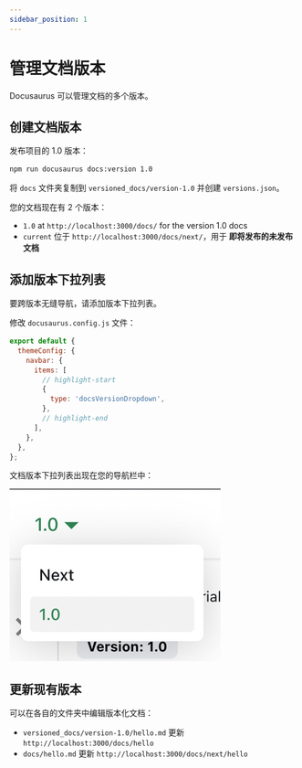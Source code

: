 ```yaml
---
sidebar_position: 1
---
```


# 管理文档版本

Docusaurus 可以管理文档的多个版本。

## 创建文档版本

发布项目的 1.0 版本：

```bash
npm run docusaurus docs:version 1.0
```

将 `docs` 文件夹复制到 `versioned_docs/version-1.0` 并创建 `versions.json`。

您的文档现在有 2 个版本：

- `1.0` at `http://localhost:3000/docs/` for the version 1.0 docs
- `current` 位于 `http://localhost:3000/docs/next/`，用于 **即将发布的未发布文档**

## 添加版本下拉列表

要跨版本无缝导航，请添加版本下拉列表。

修改 `docusaurus.config.js` 文件：

```js title="docusaurus.config.js"
export default {
  themeConfig: {
    navbar: {
      items: [
        // highlight-start
        {
          type: 'docsVersionDropdown',
        },
        // highlight-end
      ],
    },
  },
};
```

文档版本下拉列表出现在您的导航栏中：

![文档版本下拉列表](./img/docsVersionDropdown.png)

## 更新现有版本

可以在各自的文件夹中编辑版本化文档：

- `versioned_docs/version-1.0/hello.md` 更新 `http://localhost:3000/docs/hello`
- `docs/hello.md` 更新 `http://localhost:3000/docs/next/hello`
